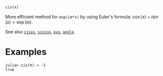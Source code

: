 ```julia
cis(x)
```

More efficient method for `exp(im*x)` by using Euler's formula: $\cos(x) + i \sin(x) = \exp(i x)$.

See also [`cispi`](@ref), [`sincos`](@ref), [`exp`](@ref), [`angle`](@ref).

# Examples

```jldoctest
julia> cis(π) ≈ -1
true
```
